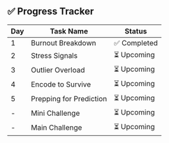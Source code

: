 ## ✅ Progress Tracker

| Day | Task Name               | Status     |
|-----|-------------------------|------------|
| 1   | Burnout Breakdown       | ✅ Completed |
| 2   | Stress Signals          | ⏳ Upcoming |
| 3   | Outlier Overload        | ⏳ Upcoming |
| 4   | Encode to Survive       | ⏳ Upcoming |
| 5   | Prepping for Prediction | ⏳ Upcoming |
| -   | Mini Challenge          | ⏳ Upcoming |
| -   | Main Challenge          | ⏳ Upcoming |
